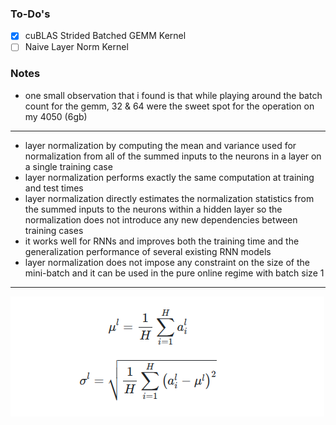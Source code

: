 ### To-Do's
- [x] cuBLAS Strided Batched GEMM Kernel
- [ ] Naive Layer Norm Kernel

### Notes
* one small observation that i found is that while playing around the batch count for the gemm, 32 & 64 were the sweet spot for the operation on my 4050 (6gb)
---
* layer normalization by computing the mean and variance used for normalization from all of the summed inputs to the neurons in a layer on a single training case
* layer normalization performs exactly the same computation at training and test times
* layer normalization directly estimates the normalization statistics from the summed inputs to the neurons within a hidden layer so the normalization does not introduce any new dependencies between training cases
* it works well for RNNs and improves both the training time and the generalization performance of several existing RNN models
* layer normalization does not impose any constraint on the size of the mini-batch and it can be used in the pure online regime with batch size 1
---
![alt text](image.png)